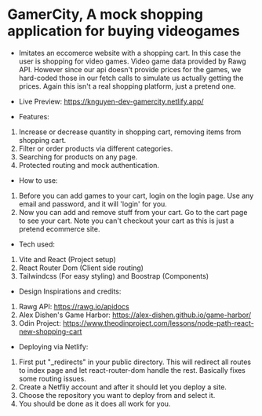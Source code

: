 # GamerCity, A mock shopping application for buying videogames
- Imitates an eccomerce website with a shopping cart. In this case the user
  is shopping for video games. Video game data provided by Rawg API. However since our 
  api doesn't provide prices for the games, we hard-coded those in our fetch calls to simulate 
  us actually getting the prices. Again this isn't a real shopping platform, just a pretend one.


+ Live Preview: https://knguyen-dev-gamercity.netlify.app/

+ Features:
1. Increase or decrease quantity in shopping cart, removing items from shopping cart.
2. Filter or order products via different categories.
3. Searching for products on any page. 
4. Protected routing and mock authentication.


+ How to use:
1. Before you can add games to your cart, login on the login page.
  Use any email and password, and it will 'login' for you.
2. Now you can add and remove stuff from your cart. Go
  to the cart page to see your cart. Note you can't 
  checkout your cart as this is just a pretend ecommerce site.

+ Tech used:
1. Vite and React (Project setup)
2. React Router Dom (Client side routing)
3. Tailwindcss (For easy styling) and Boostrap (Components)


+ Design Inspirations and credits:
1. Rawg API: https://rawg.io/apidocs
2. Alex Dishen's Game Harbor: https://alex-dishen.github.io/game-harbor/
3. Odin Project: https://www.theodinproject.com/lessons/node-path-react-new-shopping-cart


+ Deploying via Netlify:
1. First put "_redirects" in your public directory. 
  This will redirect all routes to index page and let react-router-dom
  handle the rest. Basically fixes some routing issues.
2. Create a Netfliy account and after it should let you
  deploy a site.
3. Choose the repository you want to deploy from and select it.
4. You should be done as it does all work for you.
